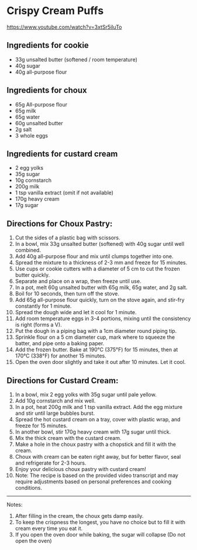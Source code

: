 # Crispy Cream Puffs

https://www.youtube.com/watch?v=3xtSr5iIuTo

## Ingredients for cookie

* 33g unsalted butter (softened / room temperature)
* 40g sugar
* 40g all-purpose flour

## Ingredients for choux

* 65g All-purpose flour
* 65g milk
* 65g water
* 60g unsalted butter
* 2g salt
* 3 whole eggs

## Ingredients for custard cream

* 2 egg yolks
* 35g sugar
* 10g cornstarch
* 200g milk
* 1 tsp vanilla extract (omit if not available)
* 170g heavy cream
* 17g sugar

## Directions for Choux Pastry:

1. Cut the sides of a plastic bag with scissors.
2. In a bowl, mix 33g unsalted butter (softened) with 40g sugar until well combined.
3. Add 40g all-purpose flour and mix until clumps together into one.
4. Spread the mixture to a thickness of 2-3 mm and freeze for 15 minutes.
5. Use cups or cookie cutters with a diameter of 5 cm to cut the frozen butter quickly.
6. Separate and place on a wrap, then freeze until use.
7. In a pot, melt 60g unsalted butter with 65g milk, 65g water, and 2g salt. 
8. Boil for 10 seconds, then turn off the stove.
9. Add 65g all-purpose flour quickly, turn on the stove again, and stir-fry constantly for 1 minute.
10. Spread the dough wide and let it cool for 1 minute.
11. Add room temperature eggs in 3-4 portions, mixing until the consistency is right (forms a V).
12. Put the dough in a piping bag with a 1cm diameter round piping tip.
13. Sprinkle flour on a 5 cm diameter cup, mark where to squeeze the batter, and pipe onto a baking paper.
14. Add the frozen butter. Bake at 190°C (375°F) for 15 minutes, then at 170°C (338°F) for another 15 minutes.
15. Open the oven door slightly and take it out after 10 minutes. Let it cool.

## Directions for Custard Cream:

1. In a bowl, mix 2 egg yolks with 35g sugar until pale yellow.
2. Add 10g cornstarch and mix well.
3. In a pot, heat 200g milk and 1 tsp vanilla extract. Add the egg mixture and stir until large bubbles burst.
4. Spread the hot custard cream on a tray, cover with plastic wrap, and freeze for 15 minutes.
5. In another bowl, stir 170g heavy cream with 17g sugar until thick.
6. Mix the thick cream with the custard cream.
7. Make a hole in the choux pastry with a chopstick and fill it with the cream.
8. Choux with cream can be eaten right away, but for better flavor, seal and refrigerate for 2-3 hours.
9. Enjoy your delicious choux pastry with custard cream!
10. Note: The recipe is based on the provided video transcript and may require adjustments based on personal preferences
    and cooking conditions.

---

Notes:

1. After filling in the cream, the choux gets damp easily. 
2. To keep the crispness the longest, you have no choice but to fill it with cream every time you eat it.
3. If you open the oven door while baking, the sugar will collapse (Do not open the oven)